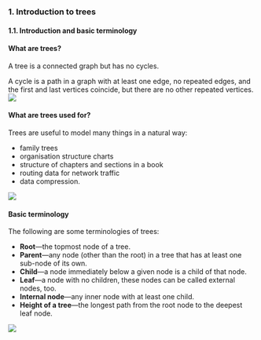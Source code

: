 ### 1. Introduction to trees

#### 1.1. Introduction and basic terminology

#### What are trees?

A tree is a connected graph but has no cycles. 

A cycle is a path in a graph with at least one edge, no repeated edges, and the first and last vertices coincide, but there are no other repeated vertices.
![](../../../../meri-public/garden/7e8abfa94155a4950b98891bbdad0688.png)
#### What are trees used for?

Trees are useful to model many things in a natural way:

- family trees
- organisation structure charts
- structure of chapters and sections in a book
- routing data for network traffic
- data compression.

![](../../../../meri-public/garden/da308aed636cb8b99f2a5a70be0e0a76.png)

#### Basic terminology

The following are some terminologies of trees:

- **Root**—the topmost node of a tree.
- **Parent**—any node (other than the root) in a tree that has at least one sub-node of its own.
- **Child**—a node immediately below a given node is a child of that node.
- **Leaf**—a node with no children, these nodes can be called external nodes, too.
- **Internal node**—any inner node with at least one child.
- **Height of a tree**—the longest path from the root node to the deepest leaf node.

![](../../../../meri-public/garden/d36770f5f78f404919d6cd019e0e2541.png)